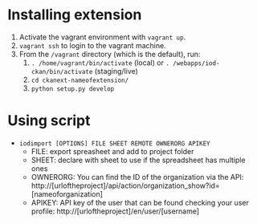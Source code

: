 # Installing extension

1. Activate the vagrant environment with `vagrant up`.
2. `vagrant ssh` to login to the vagrant machine.
3. From the `/vagrant` directory (which is the default), run:
    1. `. /home/vagrant/bin/activate` (local) or `. /webapps/iod-ckan/bin/activate` (staging/live)
    2. `cd ckanext-nameofextension/`
    3. `python setup.py develop`

# Using script

* `iodimport [OPTIONS] FILE SHEET REMOTE OWNERORG APIKEY`
    * FILE: export spreasheet and add to project folder
    * SHEET: declare with sheet to use if the spreadsheet has multiple ones
    * OWNERORG: You can find the ID of the organization via the API: http://[urloftheproject]/api/action/organization_show?id=[nameoforganization]
    * APIKEY: API key of the user that can be found checking your user profile: http://[urloftheproject]/en/user/[username]